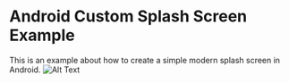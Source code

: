 # Android Custom Splash Screen Example
This is an example about how to create a simple modern splash screen in Android.
![Alt Text](https://cdn-images-1.medium.com/max/1000/1*X9FJDX7hqHIgYSBJkQ-Fgw.gif)

